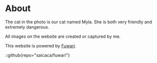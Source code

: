 # About

The cat in the photo is our cat named Myla. She is both very friendly and extremely dangerous.

All images on the website are created or captured by me.

This website is powered by [Fuwari](https://github.com/saicaca/fuwari).

::github{repo="saicaca/fuwari"}
